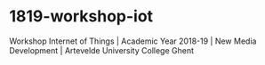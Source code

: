 # 1819-workshop-iot
Workshop Internet of Things | Academic Year 2018-19 | New Media Development | Artevelde University College Ghent
